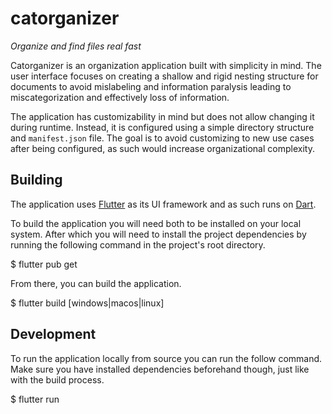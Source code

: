 # catorganizer

_Organize and find files real fast_

Catorganizer is an organization application built with simplicity in mind. The user interface focuses on creating a shallow and rigid nesting structure for documents to avoid mislabeling and information paralysis leading to miscategorization and effectively loss of information.

The application has customizability in mind but does not allow changing it during runtime. Instead, it is configured using a simple directory structure and `manifest.json` file. The goal is to avoid customizing to new use cases after being configured, as such would increase organizational complexity.

## Building ##

The application uses [Flutter](https://flutter.dev/) as its UI framework and as such runs on [Dart](https://dart.dev/).

To build the application you will need both to be installed on your local system. After which you will need to install the project dependencies by running the following command in the project's root directory.

  $ flutter pub get

From there, you can build the application.

  $ flutter build [windows|macos|linux]

## Development ##

To run the application locally from source you can run the follow command. Make sure you have installed dependencies beforehand though, just like with the build process.

  $ flutter run
